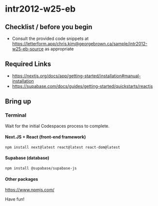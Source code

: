 # intr2012-w25-eb

## Checklist / before you begin

- Consult the provided code snippets at https://letterform.app/chris.kim@georgebrown.ca/sample/intr2012-w25-eb-source as appropriate

## Required Links

- https://nextjs.org/docs/app/getting-started/installation#manual-installation
- https://supabase.com/docs/guides/getting-started/quickstarts/reactjs

## Bring up

### Terminal

Wait for the initial Codespaces process to complete.

#### Next.JS + React (front-end framework)

```
npm install next@latest react@latest react-dom@latest
```

#### Supabase (database)

```
npm install @supabase/supabase-js
```

#### Other packages

https://www.npmjs.com/

Have fun!